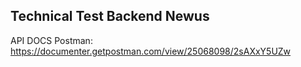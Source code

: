 ## Technical Test Backend Newus

API DOCS Postman:
https://documenter.getpostman.com/view/25068098/2sAXxY5UZw
